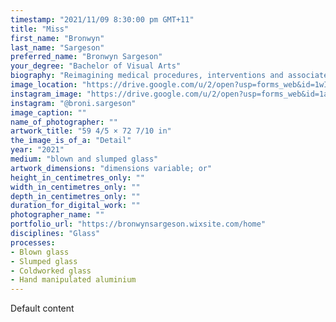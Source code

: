 ```yaml
---
timestamp: "2021/11/09 8:30:00 pm GMT+11"
title: "Miss"
first_name: "Bronwyn"
last_name: "Sargeson"
preferred_name: "Bronwyn Sargeson"
your_degree: "Bachelor of Visual Arts"
biography: "Reimagining medical procedures, interventions and associated apparatus, this series seeks to transform the experiences of a wounded body into moments of wonder and playful exploration. Glassblowing is a method that allows the artist to be present in the moment of transformation and through active engagement with the material, seek to intervene in the same way medical procedures are performed on the human body. Drawing together amorphic forms conceived through breath, motionand manipulation; glass is interrupted, pierced, distorted, held or encased. The subject of further manipulation, some of these forms are then slumped in the kiln over multiple firings, supported by hand-built clay elements as they melt. Here, the artist is left speculating the outcome, having been removed from direct influence. Encountering the final work, the viewer witnesses the careful reconstruction of symbiosis between the body and the external components it is dependent upon. Challenging notions of beauty often associated with glass, these installations capture the dissonance between distress and awe, between the body as personal or medical, seeking to realise the potential for transformation in these moments of pain."
image_location: "https://drive.google.com/u/2/open?usp=forms_web&id=1wIPkbCsSnedBRz3y70k_RjcIZ6NwHrwa"
instagram_image: "https://drive.google.com/u/2/open?usp=forms_web&id=1aKM7kbFLE_6P1ZkLQ1GFwkjHD-ICsHVE"
instagram: "@broni.sargeson"
image_caption: ""
name_of_photographer: ""
artwork_title: "59 4/5 × 72 7/10 in"
the_image_is_of_a: "Detail"
year: "2021"
medium: "blown and slumped glass"
artwork_dimensions: "dimensions variable; or"
height_in_centimetres_only: ""
width_in_centimetres_only: ""
depth_in_centimetres_only: ""
duration_for_digital_work: ""
photographer_name: ""
portfolio_url: "https://bronwynsargeson.wixsite.com/home"
disciplines: "Glass"
processes:
- Blown glass
- Slumped glass
- Coldworked glass
- Hand manipulated aluminium
---
```


Default content